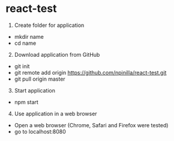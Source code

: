 # react-test

1. Create folder for application
  * mkdir name
  * cd name
  
2. Download application from GitHub
  * git init
  * git remote add origin https://github.com/npinilla/react-test.git
  * git pull origin master

3. Start application
  * npm start

4. Use application in a web browser
  * Open a web browser (Chrome, Safari and Firefox were tested)
  * go to localhost:8080
